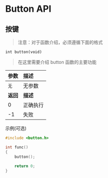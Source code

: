 # Button API

## 按键

> 注意：对于函数介绍，必须遵循下面的格式

`int button(void)`

> 在这里需要介绍 button 函数的主要功能

| 参数              | 描述                                |
|:------------------|:------------------------------------|
|`无`               | 无参数                              |
| **返回**          | **描述**                                |
|0                  | 正确执行                            |
|-1                 | 失败                                |

示例(可选)

```c
#include <button.h>

int func()
{
    button();
    
    return 0;
}
```

